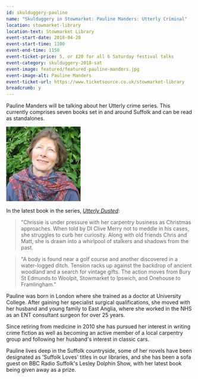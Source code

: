 ```yaml
---
id: skulduggery-pauline
name: "Skulduggery in Stowmarket: Pauline Manders: Utterly Criminal"
location: stowmarket-library
location-text: Stowmarket Library
event-start-date: 2018-04-28
event-start-time: 1100
event-end-time: 1150
event-ticket-price: 5, or £20 for all 6 Saturday festival talks
event-category: skulduggery-2018-sat
event-image: featured/featured-pauline-manders.jpg
event-image-alt: Pauline Manders
event-ticket-url: https://www.ticketsource.co.uk/stowmarket-library
breadcrumb: y
---
```


Pauline Manders will be talking about her Utterly crime series. This currently comprises seven books set in and around Suffolk and can be read as standalones.

<img src="/images/featured/featured-pauline-manders.jpg" alt="Pauline Manders" class="custom-br-50 mw-40 {% include /c/img-float-right.html %}" />

In the latest book in the series, [<cite>Utterly Dusted</cite>](https://suffolk.spydus.co.uk/cgi-bin/spydus.exe/ENQ/OPAC/BIBENQ?BRN=2334177):

> "Chrissie is under pressure with her carpentry business as Christmas approaches. When told by DI Clive Merry not to meddle in his cases, she struggles to curb her curiosity. Along with old friends Chris and Matt, she is drawn into a whirlpool of stalkers and shadows from the past.

> "A body is found near a golf course and another discovered in a water-logged ditch. Tension racks up against the backdrop of ancient woodland and a search for vintage gifts. The action moves from Bury St Edmunds to Woolpit, Stowmarket to Ipswich, and Onehouse to Framlingham."

Pauline was born in London where she trained as a doctor at University College. After gaining her specialist surgical qualifications, she moved with her husband and young family to East Anglia, where she worked in the NHS as an ENT consultant surgeon for over 25 years.

Since retiring from medicine in 2010 she has pursued her interest in writing crime fiction as well as becoming an active member of a local carpentry group and following her husband's interest in classic cars.

Pauline lives deep in the Suffolk countryside, some of her novels have been designated as 'Suffolk Loves' titles in our libraries, and she has been a sofa guest on BBC Radio Suffolk's Lesley Dolphin Show, with her latest book being given away as a prize.
